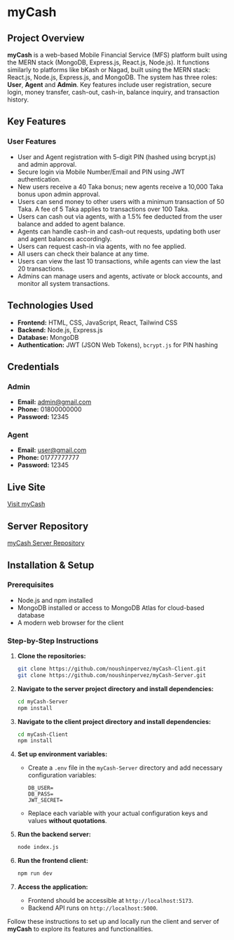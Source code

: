 # myCash

## Project Overview

**myCash** is a web-based Mobile Financial Service (MFS) platform built using the MERN stack (MongoDB, Express.js, React.js, Node.js). It functions similarly to platforms like bKash or Nagad, built using the MERN stack: React.js, Node.js, Express.js, and MongoDB. The system has three roles: **User**, **Agent** and **Admin**. Key features include user registration, secure login, money transfer, cash-out, cash-in, balance inquiry, and transaction history.

## Key Features

### User Features

- User and Agent registration with 5-digit PIN (hashed using bcrypt.js) and admin approval.
- Secure login via Mobile Number/Email and PIN using JWT authentication.
- New users receive a 40 Taka bonus; new agents receive a 10,000 Taka bonus upon admin approval.
- Users can send money to other users with a minimum transaction of 50 Taka. A fee of 5 Taka applies to transactions over 100 Taka.
- Users can cash out via agents, with a 1.5% fee deducted from the user balance and added to agent balance.
- Agents can handle cash-in and cash-out requests, updating both user and agent balances accordingly.
- Users can request cash-in via agents, with no fee applied.
- All users can check their balance at any time.
- Users can view the last 10 transactions, while agents can view the last 20 transactions.
- Admins can manage users and agents, activate or block accounts, and monitor all system transactions.

## Technologies Used
- **Frontend:** HTML, CSS, JavaScript, React, Tailwind CSS
- **Backend:** Node.js, Express.js
- **Database:** MongoDB
- **Authentication:** JWT (JSON Web Tokens), `bcrypt.js` for PIN hashing

## Credentials
### Admin
- **Email:** admin@gmail.com
- **Phone:** 01800000000
- **Password:** 12345

### Agent
- **Email:** user@gmail.com
- **Phone:** 01777777777
- **Password:** 12345

## Live Site
[Visit myCash](https://mycash-mfs.netlify.app/)

## Server Repository
[myCash Server Repository](https://github.com/noushinpervez/myCash-Server)

## Installation & Setup

### Prerequisites
- Node.js and npm installed
- MongoDB installed or access to MongoDB Atlas for cloud-based database
- A modern web browser for the client

### Step-by-Step Instructions

1. **Clone the repositories:**
   ```bash
   git clone https://github.com/noushinpervez/myCash-Client.git
   git clone https://github.com/noushinpervez/myCash-Server.git
   ```

2. **Navigate to the server project directory and install dependencies:**
   ```bash
   cd myCash-Server
   npm install
   ```

3. **Navigate to the client project directory and install dependencies:**
   ```bash
   cd myCash-Client
   npm install
   ```
   
4. **Set up environment variables:**
   - Create a `.env` file in the `myCash-Server` directory and add necessary configuration variables:
     ```env
     DB_USER=
     DB_PASS=
     JWT_SECRET=
     ```
   - Replace each variable with your actual configuration keys and values **without quotations**.

5. **Run the backend server:**
   ```bash
   node index.js
   ```

6. **Run the frontend client:**
   ```bash
   npm run dev
   ```

7. **Access the application:**
   - Frontend should be accessible at `http://localhost:5173`.
   - Backend API runs on `http://localhost:5000`.

Follow these instructions to set up and locally run the client and server of **myCash** to explore its features and functionalities.